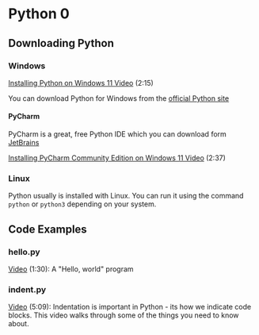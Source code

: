 # Python 0

## Downloading Python

### Windows

[Installing Python on Windows 11 Video](https://youtu.be/HUrZoTVddjA) (2:15)

You can download Python for Windows from the [official Python site](https://www.python.org/downloads/)

#### PyCharm

PyCharm is a great, free Python IDE which you can download form [JetBrains](https://www.jetbrains.com/pycharm/download/)

[Installing PyCharm Community Edition on Windows 11 Video](https://youtu.be/Za0s3_y5hlY) (2:37)

### Linux

Python usually is installed with Linux.  You can run it using the command `python` or `python3` depending on your system.

## Code Examples

### hello.py

[Video](https://youtu.be/4R-lBsQhUeM) (1:30): A "Hello, world" program

### indent.py

[Video](https://youtu.be/U2bcCsYFAlQ) (5:09): Indentation is important in Python - its how we indicate code blocks. This video walks through some of the things you need to know about.


